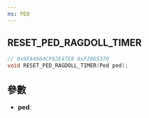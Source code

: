 ```yaml
---
ns: PED
---
```

## RESET_PED_RAGDOLL_TIMER

```c
// 0x9FA4664CF62E47E8 0xF2865370
void RESET_PED_RAGDOLL_TIMER(Ped ped);
```


## 參數
* **ped**: 

